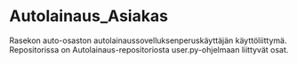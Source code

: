 # Autolainaus_Asiakas
Rasekon auto-osaston autolainaussovelluksenperuskäyttäjän käyttöliittymä. Repositorissa on Autolainaus-repositoriosta user.py-ohjelmaan liittyvät osat.
